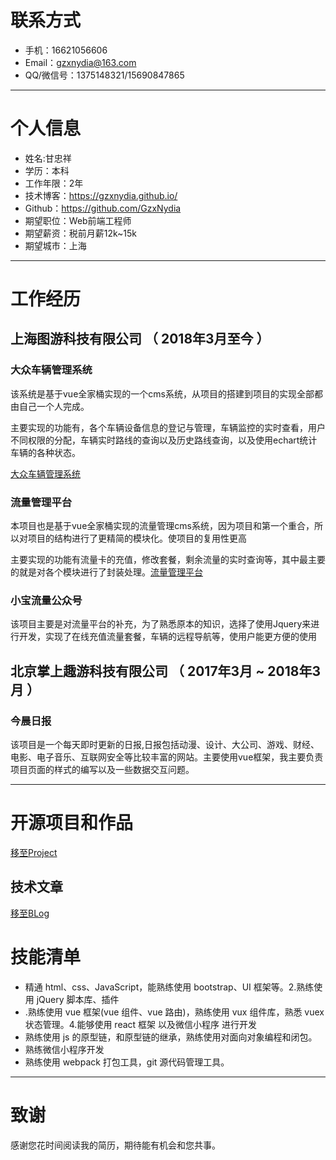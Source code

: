 

# 联系方式

- 手机：16621056606
- Email：gzxnydia@163.com
- QQ/微信号：1375148321/15690847865

------

# 个人信息

- 姓名:甘忠祥 
- 学历：本科
- 工作年限：2年
- 技术博客：https://gzxnydia.github.io/
- Github：https://github.com/GzxNydia
- 期望职位：Web前端工程师
- 期望薪资：税前月薪12k~15k
- 期望城市：上海

------

# 工作经历



## 上海图游科技有限公司 （ 2018年3月至今 ）

### 大众车辆管理系统

​		该系统是基于vue全家桶实现的一个cms系统，从项目的搭建到项目的实现全部都由自己一个人完成。

​	主要实现的功能有，各个车辆设备信息的登记与管理，车辆监控的实时查看，用户不同权限的分配，车辆实时路线的查询以及历史路线查询，以及使用echart统计车辆的各种状态。

[大众车辆管理系统](http://web.aituyou.me/dz/#/login)

### 流量管理平台

​		本项目也是基于vue全家桶实现的流量管理cms系统，因为项目和第一个重合，所以对项目的结构进行了更精简的模块化。使项目的复用性更高

​        主要实现的功能有流量卡的充值，修改套餐，剩余流量的实时查询等，其中最主要的就是对各个模块进行了封装处理。[流量管理平台](http://web.aituyou.me/traffic)

### 小宝流量公众号

​       该项目主要是对流量平台的补充，为了熟悉原本的知识，选择了使用Jquery来进行开发，实现了在线充值流量套餐，车辆的远程导航等，使用户能更方便的使用

## 北京掌上趣游科技有限公司 （ 2017年3月 ~ 2018年3月 ）

### 今晨日报

​     该项目是一个每天即时更新的日报,日报包括动漫、设计、大公司、游戏、财经、电影、电子音乐、互联网安全等比较丰富的网站。主要使用vue框架，我主要负责项目页面的样式的编写以及一些数据交互问题。

------

# 开源项目和作品

[移至Project](/Project/)

## 技术文章

[移至BLog](/JavaScript/)



# 技能清单

- 精通 html、css、JavaScript，能熟练使用 bootstrap、UI 框架等。2.熟练使用 jQuery 脚本库、插件
- .熟练使用 vue 框架(vue 组件、vue 路由)，熟练使用 vux 组件库，熟悉 vuex 状态管理。4.能够使用 react 框架 以及微信小程序 进行开发
- 熟练使用 js 的原型链，和原型链的继承，熟练使用对面向对象编程和闭包。
- 熟练微信小程序开发
- 熟练使用 webpack 打包工具，git 源代码管理工具。

------

# 致谢

感谢您花时间阅读我的简历，期待能有机会和您共事。
